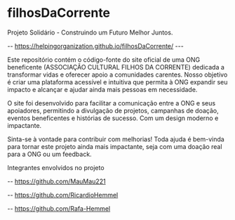 ﻿# filhosDaCorrente

Projeto Solidário - Construindo um Futuro Melhor Juntos.

--   https://helpingorganization.github.io/filhosDaCorrente/  ---

Este repositório contém o código-fonte do site oficial de uma ONG beneficente (ASSOCIAÇÃO CULTURAL FILHOS DA CORRENTE) dedicada a transformar vidas e oferecer apoio a comunidades carentes. Nosso objetivo é criar uma plataforma acessível e intuitiva que permita à ONG expandir seu impacto e alcançar e ajudar ainda mais pessoas em necessidade.

O site foi desenvolvido para facilitar a comunicação entre a ONG e seus apoiadores, permitindo a divulgação de projetos, campanhas de doação, eventos beneficentes e histórias de sucesso. Com um design moderno e impactante.

Sinta-se à vontade para contribuir com melhorias! Toda ajuda é bem-vinda para tornar este projeto ainda mais impactante, seja com uma doação real para a ONG ou um feedback.

Integrantes envolvidos no projeto

-- https://github.com/MauMau221

-- https://github.com/RicardioHemmel

-- https://github.com/Rafa-Hemmel


